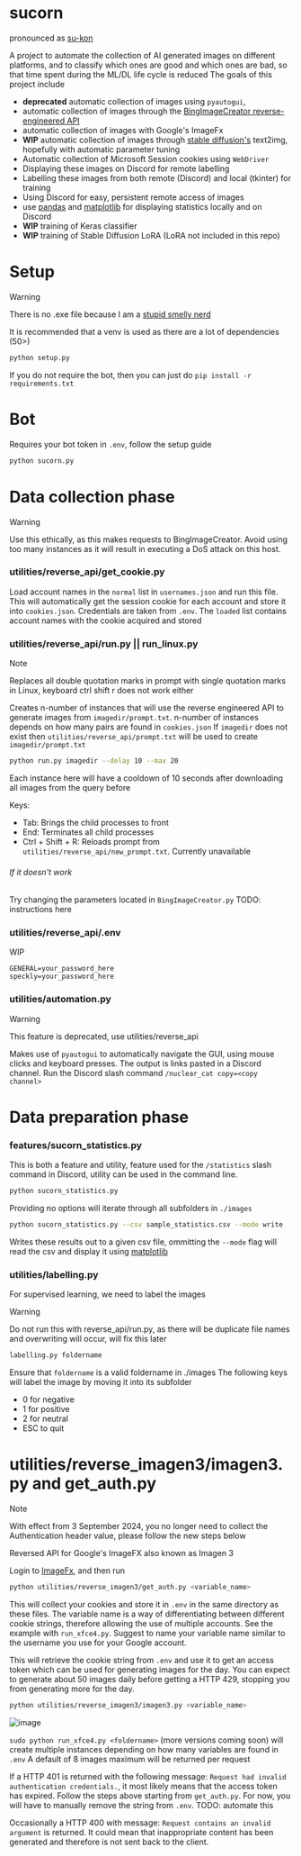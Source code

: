 # sucorn
pronounced as [su-kon](https://fubuki.moe/mascots.html)

A project to automate the collection of AI generated images on different platforms, and to classify which ones are good and which ones are bad, so that time spent during the ML/DL life cycle is reduced
The goals of this project include
- **deprecated** automatic collection of images using `pyautogui`,
- automatic collection of images through the [BingImageCreator reverse-engineered API](https://github.com/acheong08/BingImageCreator/tree/main)
- automatic collection of images with Google's ImageFx
- **WIP** automatic collection of images through [stable diffusion's](https://github.com/CompVis/stable-diffusion) text2img, hopefully with automatic parameter tuning
- Automatic collection of Microsoft Session cookies using `WebDriver`
- Displaying these images on Discord for remote labelling
- Labelling these images from both remote (Discord) and local (tkinter) for training
- Using Discord for easy, persistent remote access of images
- use [pandas](https://pypi.org/project/pandas/) and [matplotlib](https://pypi.org/project/matplotlib/) for displaying statistics locally and on Discord
- **WIP** training of Keras classifier
- **WIP** training of Stable Diffusion LoRA (LoRA not included in this repo)

# Setup
> [!WARNING]
> There is no .exe file because I am a [stupid smelly nerd](https://github.com/sherlock-project/sherlock/issues/2011)

It is recommended that a venv is used as there are a lot of dependencies (50>)
```bash
python setup.py
```

If you do not require the bot, then you can just do
`pip install -r requirements.txt`

# Bot
Requires your bot token in `.env`, follow the setup guide
```bash
python sucorn.py
```

# Data collection phase
> [!WARNING]
> Use this ethically, as this makes requests to BingImageCreator. Avoid using too many instances as it will result in executing a DoS attack on this host.

### utilities/reverse_api/get_cookie.py

Load account names in the `normal` list in `usernames.json` and run this file. This will automatically get the session cookie for each account and store it into `cookies.json`. Credentials are taken from `.env`. The `loaded` list contains account names with the cookie acquired and stored

### utilities/reverse_api/run.py || run_linux.py
> [!NOTE]
> Replaces all double quotation marks in prompt with single quotation marks in Linux, keyboard ctrl shift r does not work either

Creates n-number of instances that will use the reverse engineered API to generate images from `imagedir/prompt.txt`. n-number of instances depends on how many pairs are found in `cookies.json`
If `imagedir` does not exist then `utilities/reverse_api/prompt.txt` will be used to create `imagedir/prompt.txt`
```bash
python run.py imagedir --delay 10 --max 20
```
Each instance here will have a cooldown of 10 seconds after downloading all images from the query before 

Keys:
- Tab: Brings the child processes to front
- End: Terminates all child processes
- Ctrl + Shift + R: Reloads prompt from `utilities/reverse_api/new_prompt.txt`. Currently unavailable

###### If it doesn't work
Try changing the parameters located in `BingImageCreator.py` TODO: instructions here

### utilities/reverse_api/.env

WIP
```
GENERAL=your_password_here
speckly=your_password_here
```

### utilities/automation.py
> [!WARNING]
> This feature is deprecated, use utilities/reverse_api

Makes use of `pyautogui` to automatically navigate the GUI, using mouse clicks and keyboard presses. The output is links pasted in a Discord channel. Run the Discord slash command `/nuclear_cat copy=<copy channel>`

# Data preparation phase
### features/sucorn_statistics.py
This is both a feature and utility, feature used for the `/statistics` slash command in Discord, utility can be used in the command line. 

```bash
python sucorn_statistics.py
```
Providing no options will iterate through all subfolders in `./images`
```bash
python sucorn_statistics.py --csv sample_statistics.csv --mode write
```
Writes these results out to a given csv file, ommitting the `--mode` flag will read the csv and display it using [matplotlib](https://pypi.org/project/matplotlib/)

### utilities/labelling.py
For supervised learning, we need to label the images
> [!WARNING]
> Do not run this with reverse_api/run.py, as there will be duplicate file names and overwriting will occur, will fix this later

```bash
labelling.py foldername
```
Ensure that `foldername` is a valid foldername in ./images
The following keys will label the image by moving it into its subfolder
- 0 for negative
- 1 for positive
- 2 for neutral
- ESC to quit

# utilities/reverse_imagen3/imagen3.py and get_auth.py

> [!NOTE]
> With effect from 3 September 2024, you no longer need to collect the Authentication header value, please follow the new steps below

Reversed API for Google's ImageFX also known as Imagen 3

Login to [ImageFx](https://aitestkitchen.withgoogle.com), and then run 
```bash
python utilities/reverse_imagen3/get_auth.py <variable_name>
```
This will collect your cookies and store it in `.env` in the same directory as these files.
The variable name is a way of differentiating between different cookie strings, therefore allowing the
use of multiple accounts. See the example with `run_xfce4.py`. Suggest to name your variable name similar to the username you use for your Google account.

This will retrieve the cookie string from `.env` and use it to get an access token which can be used for generating images for the day. You can expect to generate about 50 images daily before getting a HTTP 429, stopping you from generating more for the day.

```bash
python utilities/reverse_imagen3/imagen3.py <variable_name>
```

![image](https://github.com/user-attachments/assets/afaf68b6-ba50-4a9c-af70-41d7dc19b9de)

`sudo python run_xfce4.py <foldername>` (more versions coming soon) will create multiple instances depending on how many variables are found in `.env`
A default of 8 images maximum will be returned per request

If a HTTP 401 is returned with the following message: `Request had invalid authentication credentials.`, it most likely means that the access token has expired. Follow the steps above starting from `get_auth.py`.
For now, you will have to manually remove the string from `.env`. TODO: automate this

Occasionally a HTTP 400 with message: `Request contains an invalid argument` is returned. It could mean that inappropriate content has been generated and therefore is not sent back to the client.
